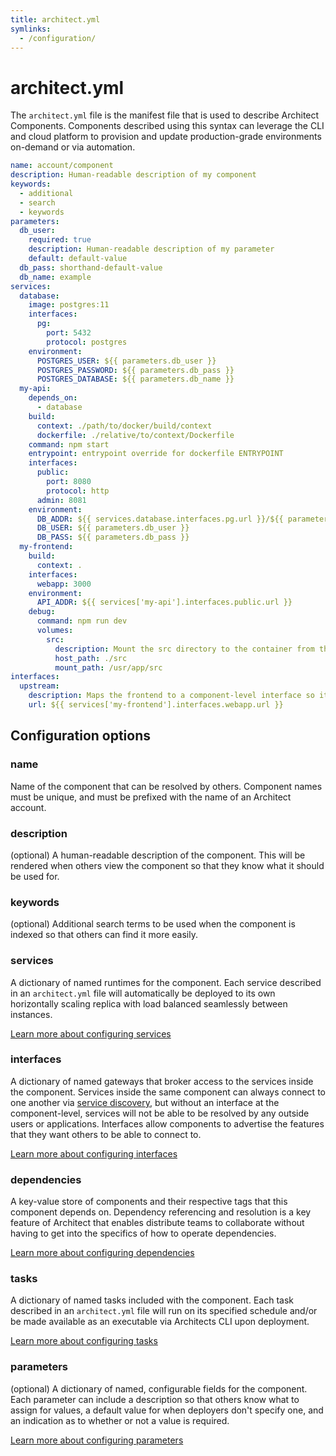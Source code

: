```yaml
---
title: architect.yml
symlinks:
  - /configuration/
---
```


# architect.yml

The `architect.yml` file is the manifest file that is used to describe Architect Components. Components described using this syntax can leverage the CLI and cloud platform to provision and update production-grade environments on-demand or via automation.

```yaml
name: account/component
description: Human-readable description of my component
keywords:
  - additional
  - search
  - keywords
parameters:
  db_user:
    required: true
    description: Human-readable description of my parameter
    default: default-value
  db_pass: shorthand-default-value
  db_name: example
services:
  database:
    image: postgres:11
    interfaces:
      pg:
        port: 5432
        protocol: postgres
    environment:
      POSTGRES_USER: ${{ parameters.db_user }}
      POSTGRES_PASSWORD: ${{ parameters.db_pass }}
      POSTGRES_DATABASE: ${{ parameters.db_name }}
  my-api:
    depends_on:
      - database
    build:
      context: ./path/to/docker/build/context
      dockerfile: ./relative/to/context/Dockerfile
    command: npm start
    entrypoint: entrypoint override for dockerfile ENTRYPOINT
    interfaces:
      public:
        port: 8080
        protocol: http
      admin: 8081
    environment:
      DB_ADDR: ${{ services.database.interfaces.pg.url }}/${{ parameters.db_name }}
      DB_USER: ${{ parameters.db_user }}
      DB_PASS: ${{ parameters.db_pass }}
  my-frontend:
    build:
      context: .
    interfaces:
      webapp: 3000
    environment:
      API_ADDR: ${{ services['my-api'].interfaces.public.url }}
    debug:
      command: npm run dev
      volumes:
        src:
          description: Mount the src directory to the container from the host when running locally
          host_path: ./src
          mount_path: /usr/app/src
interfaces:
  upstream:
    description: Maps the frontend to a component-level interface so it can be consumed by others
    url: ${{ services['my-frontend'].interfaces.webapp.url }}
```

## Configuration options

### name

Name of the component that can be resolved by others. Component names must be unique, and must be prefixed with the name of an Architect account.

### description

(optional) A human-readable description of the component. This will be rendered when others view the component so that they know what it should be used for.

### keywords

(optional) Additional search terms to be used when the component is indexed so that others can find it more easily.

### services

A dictionary of named runtimes for the component. Each service described in an `architect.yml` file will automatically be deployed to its own horizontally scaling replica with load balanced seamlessly between instances.

[Learn more about configuring services](/docs/configuration/services)

### interfaces

A dictionary of named gateways that broker access to the services inside the component. Services inside the same component can always connect to one another via [service discovery](/docs/how-it-works/service-discovery), but without an interface at the component-level, services will not be able to be resolved by any outside users or applications. Interfaces allow components to advertise the features that they want others to be able to connect to.

[Learn more about configuring interfaces](/docs/configuration/interfaces)

### dependencies

A key-value store of components and their respective tags that this component depends on. Dependency referencing and resolution is a key feature of Architect that enables distribute teams to collaborate without having to get into the specifics of how to operate dependencies.

[Learn more about configuring dependencies](/docs/configuration/dependencies)

### tasks

A dictionary of named tasks included with the component. Each task described in an `architect.yml` file will run on its specified schedule and/or be made available as an executable via Architects CLI upon deployment.

[Learn more about configuring tasks](/docs/configuration/tasks)

### parameters

(optional) A dictionary of named, configurable fields for the component. Each parameter can include a description so that others know what to assign for values, a default value for when deployers don't specify one, and an indication as to whether or not a value is required.

[Learn more about configuring parameters](/docs/configuration/parameters)
